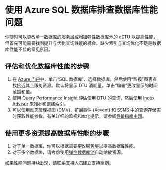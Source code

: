 <properties
	pageTitle="使用 Azure SQL 数据库排查数据库性能问题。"
	description="排查数据库性能问题的快速步骤。"
	services="sql-database"
	documentationCenter=""
	authors="v-shysun"
	manager="msmets"
	editor=""/>

<tags
	ms.service="sql-database"
	ms.date="12/17/2015"
	wacn.date="01/29/2016"/>

# 使用 Azure SQL 数据库排查数据库性能问题
你随时可以更改单一数据库的[服务层](/documentation/articles/sql-database-service-tiers)或增加弹性数据库池的 eDTU 以提高性能，但首先可能需要找到提升与优化查询性能的机会。缺少索引与查询优化不足是数据库性能不佳的常见原因。

## 评估和优化数据库性能的步骤
1.	在 [Azure 门户](https://manage.windowsazure.cn)中，单击“SQL 数据库”、选择数据库，然后使用“监视”图表查找接近其上限的资源。默认将显示 DTU 消耗量。单击“编辑”更改显示的时间范围和值。
2.	使用 [Query Performance Insight](/documentation/articles/sql-database-query-performance) 评估使用 DTU 的查询，然后使用 [Index Advisor](/documentation/articles/sql-database-index-advisor) 来推荐和创建索引。
3.	可以使用动态管理视图 (DMV)、扩展事件 (Xevent) 和 SSMS 中的查询存储实时获取性能参数。有关详细的监视和优化提示，请参阅[性能指南主题](/documentation/articles/sql-database-performance-guidance)。

## 使用更多资源提高数据库性能的步骤
1.	对于单一数据库，你可以根据需要[更改服务层](/documentation/articles/sql-database-scale-up)以提高数据库性能。
2.	对于多个数据库，请考虑使用[弹性数据库池](/documentation/articles/sql-database-elastic-pool-guidance)自动缩放资源。

如果性能问题持续出现，请联系支持人员建立支持案例。

<!---HONumber=Mooncake_0118_2016-->
